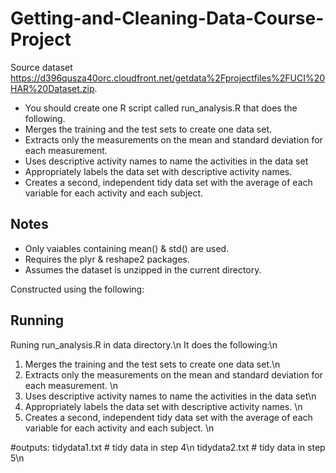 # Getting-and-Cleaning-Data-Course-Project

Source dataset https://d396qusza40orc.cloudfront.net/getdata%2Fprojectfiles%2FUCI%20HAR%20Dataset.zip.

*  You should create one R script called run_analysis.R that does the following.
*  Merges the training and the test sets to create one data set.
*  Extracts only the measurements on the mean and standard deviation for each measurement.
*  Uses descriptive activity names to name the activities in the data set
*  Appropriately labels the data set with descriptive activity names.
*  Creates a second, independent tidy data set with the average of each variable for each activity and each subject.

## Notes

*  Only vaiables containing mean() & std() are used.
*  Requires the plyr & reshape2 packages.
*  Assumes the dataset is unzipped in the current directory.

Constructed using the following:


##  Running

Runing run_analysis.R in data directory.\n
It does the following:\n
1. Merges the training and the test sets to create one data set.\n
2. Extracts only the measurements on the mean and standard deviation for each measurement. \n
3. Uses descriptive activity names to name the activities in the data set\n
4. Appropriately labels the data set with descriptive activity names. \n
5. Creates a second, independent tidy data set with the average of each variable for each activity and each subject. \n

#outputs: 
tidydata1.txt   # tidy data in step 4\n
tidydata2.txt   # tidy data in step 5\n
